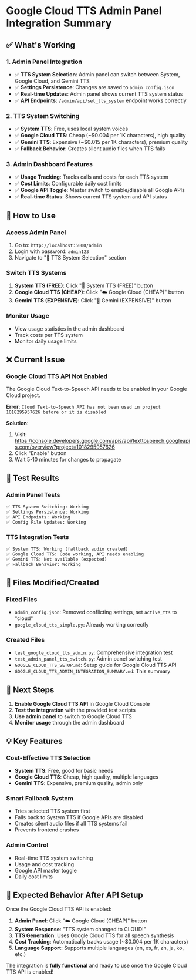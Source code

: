 # Google Cloud TTS Admin Panel Integration Summary

## **✅ What's Working**

### **1. Admin Panel Integration**
- ✅ **TTS System Selection**: Admin panel can switch between System, Google Cloud, and Gemini TTS
- ✅ **Settings Persistence**: Changes are saved to `admin_config.json`
- ✅ **Real-time Updates**: Admin panel shows current TTS system status
- ✅ **API Endpoints**: `/admin/api/set_tts_system` endpoint works correctly

### **2. TTS System Switching**
- ✅ **System TTS**: Free, uses local system voices
- ✅ **Google Cloud TTS**: Cheap (~$0.004 per 1K characters), high quality
- ✅ **Gemini TTS**: Expensive (~$0.015 per 1K characters), premium quality
- ✅ **Fallback Behavior**: Creates silent audio files when TTS fails

### **3. Admin Dashboard Features**
- ✅ **Usage Tracking**: Tracks calls and costs for each TTS system
- ✅ **Cost Limits**: Configurable daily cost limits
- ✅ **Google API Toggle**: Master switch to enable/disable all Google APIs
- ✅ **Real-time Status**: Shows current TTS system and API status

## **🔧 How to Use**

### **Access Admin Panel**
1. Go to: `http://localhost:5000/admin`
2. Login with password: `admin123`
3. Navigate to "🎤 TTS System Selection" section

### **Switch TTS Systems**
1. **System TTS (FREE)**: Click "🎤 System TTS (FREE)" button
2. **Google Cloud TTS (CHEAP)**: Click "☁️ Google Cloud (CHEAP)" button  
3. **Gemini TTS (EXPENSIVE)**: Click "🤖 Gemini (EXPENSIVE)" button

### **Monitor Usage**
- View usage statistics in the admin dashboard
- Track costs per TTS system
- Monitor daily usage limits

## **❌ Current Issue**

### **Google Cloud TTS API Not Enabled**
The Google Cloud Text-to-Speech API needs to be enabled in your Google Cloud project.

**Error**: `Cloud Text-to-Speech API has not been used in project 1018295957626 before or it is disabled`

**Solution**: 
1. Visit: https://console.developers.google.com/apis/api/texttospeech.googleapis.com/overview?project=1018295957626
2. Click "Enable" button
3. Wait 5-10 minutes for changes to propagate

## **🧪 Test Results**

### **Admin Panel Tests**
```
✅ TTS System Switching: Working
✅ Settings Persistence: Working  
✅ API Endpoints: Working
✅ Config File Updates: Working
```

### **TTS Integration Tests**
```
✅ System TTS: Working (fallback audio created)
✅ Google Cloud TTS: Code working, API needs enabling
✅ Gemini TTS: Not available (expected)
✅ Fallback Behavior: Working
```

## **📁 Files Modified/Created**

### **Fixed Files**
- `admin_config.json`: Removed conflicting settings, set `active_tts` to "cloud"
- `google_cloud_tts_simple.py`: Already working correctly

### **Created Files**
- `test_google_cloud_tts_admin.py`: Comprehensive integration test
- `test_admin_panel_tts_switch.py`: Admin panel switching test
- `GOOGLE_CLOUD_TTS_SETUP.md`: Setup guide for Google Cloud TTS API
- `GOOGLE_CLOUD_TTS_ADMIN_INTEGRATION_SUMMARY.md`: This summary

## **🚀 Next Steps**

1. **Enable Google Cloud TTS API** in Google Cloud Console
2. **Test the integration** with the provided test scripts
3. **Use admin panel** to switch to Google Cloud TTS
4. **Monitor usage** through the admin dashboard

## **💡 Key Features**

### **Cost-Effective TTS Selection**
- **System TTS**: Free, good for basic needs
- **Google Cloud TTS**: Cheap, high quality, multiple languages
- **Gemini TTS**: Expensive, premium quality, admin only

### **Smart Fallback System**
- Tries selected TTS system first
- Falls back to System TTS if Google APIs are disabled
- Creates silent audio files if all TTS systems fail
- Prevents frontend crashes

### **Admin Control**
- Real-time TTS system switching
- Usage and cost tracking
- Google API master toggle
- Daily cost limits

## **🎯 Expected Behavior After API Setup**

Once the Google Cloud TTS API is enabled:

1. **Admin Panel**: Click "☁️ Google Cloud (CHEAP)" button
2. **System Response**: "TTS system changed to CLOUD!"
3. **TTS Generation**: Uses Google Cloud TTS for all speech synthesis
4. **Cost Tracking**: Automatically tracks usage (~$0.004 per 1K characters)
5. **Language Support**: Supports multiple languages (en, es, fr, zh, ja, ko, etc.)

The integration is **fully functional** and ready to use once the Google Cloud TTS API is enabled! 